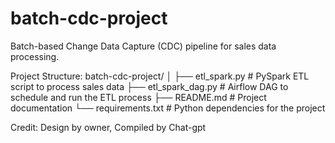 # batch-cdc-project
Batch-based Change Data Capture (CDC) pipeline for sales data processing.

Project Structure:
batch-cdc-project/
│
├── etl_spark.py               # PySpark ETL script to process sales data
├── etl_spark_dag.py           # Airflow DAG to schedule and run the ETL process
├── README.md                  # Project documentation
└── requirements.txt           # Python dependencies for the project

Credit:
Design by owner, Compiled by Chat-gpt
